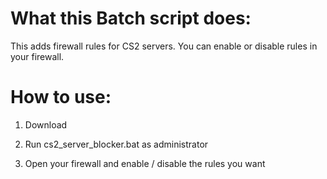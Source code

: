 # What this Batch script does:

This adds firewall rules for CS2 servers.
You can enable or disable rules in your firewall.

# How to use:

1) Download

2) Run cs2_server_blocker.bat as administrator

3) Open your firewall and enable / disable the rules you want
